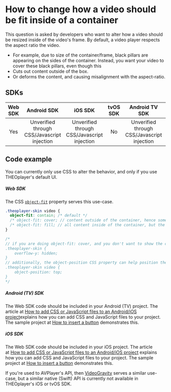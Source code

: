 # How to change how a video should be fit inside of a container

This question is asked by developers who want to alter how a video should be resized inside of the video's frame. By default, a video player respects the aspect ratio the video.

- For example, due to size of the container/frame, black pillars are appearing on the sides of the container. Instead, you want your video to cover these black pillars, even though this
- Cuts out content outside of the box.
- Or deforms the content, and causing misalignment with the aspect-ratio.

## SDKs

| Web SDK |                 Android SDK                 |                   iOS SDK                   | tvOS SDK|               Android TV SDK                | Chromecast SDK |
| :-----: | :-----------------------------------------: | :-----------------------------------------: | :--: | :-----------------------------------------: | :------------: |
|   Yes   | Unverified through CSS/Javascript injection | Unverified through CSS/Javascript injection |  No  | Unverified through CSS/Javascript injection |      Yes       |

## Code example

You can currently only use CSS to alter the behavior, and only if you use THEOplayer's default UI.

##### Web SDK

The CSS [`object-fit`](https://developer.mozilla.org/en-US/docs/Web/CSS/object-fit) property serves this use-case.

```css
.theoplayer-skin video {
  object-fit: contain; /* default */
  /* object-fit: cover; // content outside of the container, hence some content might be missing from the container */
  /* object-fit: fill; // all content inside of the container, but the content might be deformed to be fitted inside of it */
}

/*
// if you are doing object-fit: cover, and you don't want to show the content outside of the container, then do:
.theoplayer-skin {
    overflow-y: hidden;
}
// additionally, the object-position CSS property can help position the content, e.g.
.theoplayer-skin video {
    object-position: top;
}
*/
```

##### Android (TV) SDK

The Web SDK code should be included in your Android (TV) project. The article at [How to add CSS or JavaScript files to an Android/iOS project](../../faq/01-how-to-add-css-or-javascript-files-to-android-ios.md)explains how you can add CSS and JavaScript files to your project. The sample project at [How to insert a button](../../how-to-guides/11-ui/07-how-to-insert-a-button.md) demonstrates this.

##### iOS SDK

The Web SDK code should be included in your iOS project. The article at [How to add CSS or JavaScript files to an Android/iOS project](../../faq/01-how-to-add-css-or-javascript-files-to-android-ios.md) explains how you can add CSS and JavaScript files to your project. The sample project at [How to insert a button](../../how-to-guides/11-ui/07-how-to-insert-a-button.md) demonstrates this.

If you're used to AVPlayer's API, then [VideoGravity](https://developer.apple.com/documentation/avfoundation/avcapturevideopreviewlayer/1386708-videogravity) serves a similar use-case, but a similar native (Swift) API is currently not available in THEOplayer's iOS or tvOS SDK.
